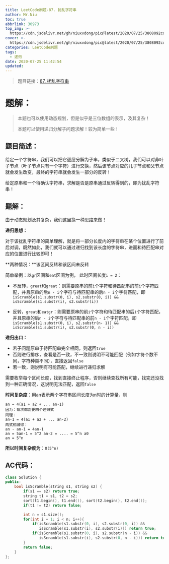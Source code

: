```yaml
---
title: LeetCode刷题-87. 扰乱字符串
author: Mr.Niu
toc: true
abbrlink: 30973
top_img: >-
  https://cdn.jsdelivr.net/gh/niuxvdong/pic@latest/2020/07/25/3808092cd5513b82d409b4f89a23df8c.png
cover: >-
  https://cdn.jsdelivr.net/gh/niuxvdong/pic@latest/2020/07/25/3808092cd5513b82d409b4f89a23df8c.png
categories: LeetCode刷题
tags:
  - 递归
date: 2020-07-25 11:42:54
updated:
---
```










> 题目链接：[87. 扰乱字符串]( https://leetcode-cn.com/problems/scramble-string/)



# 题解：



> 本题也可以使用动态规划，但是似乎是三位数组的表示，及其复杂！
>
> 本题可以使用递归分解子问题求解！较为简单一些！



## 题目简述：

给定一个字符串，我们可以把它逐层分解为子串，类似于二叉树，我们可以对非叶子节点（叶子节点只有一个字符）进行交换，然后该节点对应的儿子节点和父节点就会发生改变，最终的字符串就会发生一部分的反转！

给定原串和一个待确认字符串，求解是否是原串通过反转得到的，即为扰乱字符串！

## 题解：



由于动态规划及其复杂，我们这里换一种思路来做！



**递归思想：**



对于该扰乱字符串的简单理解，就是将一部分长度内的字符串在某个位置进行了前后对调，既然如此，我们就可以通过递归找到该长度的字符串，进而和待匹配串对应的位置进行比较即可！



**两种情况：**该区间反转和该区间未反转



简单举例：以`gr`区间和`eat`区间为例， 此时区间长度`i = 2`：

- 不反转，`great`和`great`：则需要原串的前`i`个字符和待匹配串的前`i`个字符匹配，并且原串的后`n - i`个字符与待匹配串的后`n - i`个字符匹配，即`isScramble(s1.substr(0, i), s2.substr(0, i)) && isScramble(s1.substr(i), s2.substr(i))`

- 反转，`great`和`eatgr`：则需要原串的前`i`个字符和待匹配串的后`i`个字符匹配，并且原串的后`n - i`个字符与待匹配串的前`n - i`个字符匹配，即`isScramble(s1.substr(0, i), s2.substr(n- 1)) && isScramble(s1.substr(i), s2.substr(0, n - i))`



**递归出口：** 

- 若子问题原串于待匹配串完全相同，则返回`true`
- 否则进行排序，查看是否一致，不一致则说明不可能匹配（例如字符个数不同，字符种类不同），直接返回`false`
- 若一致，则说明有可能匹配，继续进行递归求解



需要枚举每个区间长度，找到直接终止程序，否则继续查找所有可能，找完还没找到一种正确情况，这说明无法匹配，返回`false`







**时间复杂度**：用an表示两个字符串区间长度为n时的计算量，则

```
an = 4(a1 + a2 + ... an-1)
因为：每次都需要四个递归式
同理：
an-1 = 4(a1 + a2 + ... an-2)
两式相减得：
an - an-1 = 4an-1
an = 5an-1 = 5^2 an-2 = .... = 5^n a0
an = 5^n
```



**所以时间复杂度为**：`O(5^n)`



## AC代码：



```c++
class Solution {
public:
    bool isScramble(string s1, string s2) {
        if(s1 == s2) return true;
        string t1 = s1, t2 = s2;
        sort(t1.begin(), t1.end()), sort(t2.begin(), t2.end());
        if(t1 != t2) return false;

        int n = s1.size();
        for(int i = 1; i < n; i++){
            if(isScramble(s1.substr(0, i), s2.substr(0, i)) && 
               isScramble(s1.substr(i), s2.substr(i))) return true;
            if(isScramble(s1.substr(0, i), s2.substr(n - i)) && 
               isScramble(s1.substr(i), s2.substr(0, n - i))) return true;
        }
        return false;
    }
};
```



